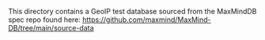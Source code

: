 This directory contains a GeoIP test database sourced from the MaxMindDB spec repo found here: https://github.com/maxmind/MaxMind-DB/tree/main/source-data